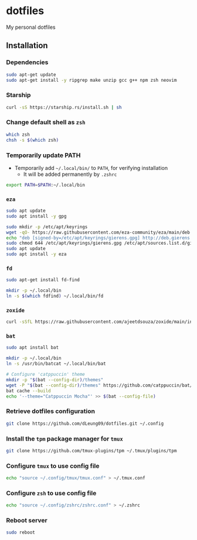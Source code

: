 # dotfiles
My personal dotfiles

## Installation

### Dependencies

```bash
sudo apt-get update
sudo apt-get install -y ripgrep make unzip gcc g++ npm zsh neovim
```

### Starship

```bash
curl -sS https://starship.rs/install.sh | sh
```

### Change default shell as `zsh`

```bash
which zsh
chsh -s $(which zsh)
```

### Temporarily update PATH

* Temporarily add `~/.local/bin/` to `PATH`, for verifying installation
    - It will be added permanently by `.zshrc`

```bash
export PATH=$PATH:~/.local/bin
```

### `eza`

```bash
sudo apt update
sudo apt install -y gpg

sudo mkdir -p /etc/apt/keyrings
wget -qO- https://raw.githubusercontent.com/eza-community/eza/main/deb.asc | sudo gpg --dearmor -o /etc/apt/keyrings/gierens.gpg
echo "deb [signed-by=/etc/apt/keyrings/gierens.gpg] http://deb.gierens.de stable main" | sudo tee /etc/apt/sources.list.d/gierens.list
sudo chmod 644 /etc/apt/keyrings/gierens.gpg /etc/apt/sources.list.d/gierens.list
sudo apt update
sudo apt install -y eza
```

### `fd`

```bash
sudo apt-get install fd-find

mkdir -p ~/.local/bin
ln -s $(which fdfind) ~/.local/bin/fd
```
### `zoxide`

```bash
curl -sSfL https://raw.githubusercontent.com/ajeetdsouza/zoxide/main/install.sh | sh
```

### `bat`

```bash
sudo apt install bat

mkdir -p ~/.local/bin
ln -s /usr/bin/batcat ~/.local/bin/bat

# Configure 'catppuccin' theme
mkdir -p "$(bat --config-dir)/themes"
wget -P "$(bat --config-dir)/themes" https://github.com/catppuccin/bat/raw/main/themes/Catppuccin%20Mocha.tmTheme
bat cache --build
echo '--theme="Catppuccin Mocha"' >> $(bat --config-file)
```

### Retrieve dotfiles configuration

```bash
git clone https://github.com/dLeung09/dotfiles.git ~/.config
```

### Install the `tpm` package manager for `tmux`

```bash
git clone https://github.com/tmux-plugins/tpm ~/.tmux/plugins/tpm
```

### Configure `tmux` to use config file

```bash
echo "source ~/.config/tmux/tmux.conf" > ~/.tmux.conf
```

### Configure `zsh` to use config file

```bash
echo "source ~/.config/zshrc/zshrc.conf" > ~/.zshrc
```

### Reboot server

```bash
sudo reboot
```
